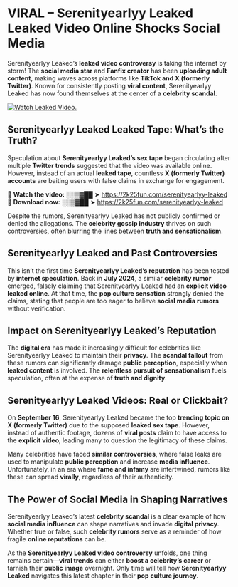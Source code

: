 # VIRAL – Serenityearlyy Leaked Leaked Video Online Shocks Social Media 

Serenityearlyy Leaked’s **leaked video controversy** is taking the internet by storm! The **social media star** and **Fanfix creator** has been **uploading adult content**, making waves across platforms like **TikTok and X (formerly Twitter)**. Known for consistently posting **viral content**, Serenityearlyy Leaked has now found themselves at the center of a **celebrity scandal**.  

[![Watch Leaked Video.](https://miro.medium.com/v2/resize:fit:828/format:webp/1*cilzJN44JGOrTw9NJCrNHA.gif "Watch Leaked Video")](https://2k25fun.com/serenityearlyy-leaked)

## **Serenityearlyy Leaked Leaked Tape: What’s the Truth?**  
Speculation about **Serenityearlyy Leaked’s sex tape** began circulating after multiple **Twitter trends** suggested that the video was available online. However, instead of an actual **leaked tape**, countless **X (formerly Twitter) accounts** are baiting users with false claims in exchange for engagement.  

🔹 **Watch the video:** ░░▒▓██ ➤ https://2k25fun.com/serenityearlyy-leaked  
🔹 **Download now:** ░░▒▓██ ➤ https://2k25fun.com/serenityearlyy-leaked  

Despite the rumors, Serenityearlyy Leaked has not publicly confirmed or denied the allegations. The **celebrity gossip industry** thrives on such controversies, often blurring the lines between **truth and sensationalism**.  

## **Serenityearlyy Leaked and Past Controversies**  
This isn’t the first time **Serenityearlyy Leaked’s reputation** has been tested by **internet speculation**. Back in **July 2024**, a similar **celebrity rumor** emerged, falsely claiming that Serenityearlyy Leaked had an **explicit video leaked online**. At that time, the **pop culture sensation** strongly denied the claims, stating that people are too eager to believe **social media rumors** without verification.  

## **Impact on Serenityearlyy Leaked’s Reputation**  
The **digital era** has made it increasingly difficult for celebrities like Serenityearlyy Leaked to maintain their **privacy**. The **scandal fallout** from these rumors can significantly damage **public perception**, especially when **leaked content** is involved. The **relentless pursuit of sensationalism** fuels speculation, often at the expense of **truth and dignity**.  

## **Serenityearlyy Leaked Videos: Real or Clickbait?**  
On **September 16**, Serenityearlyy Leaked became the top **trending topic on X (formerly Twitter)** due to the supposed **leaked sex tape**. However, instead of authentic footage, dozens of **viral posts** claim to have access to the **explicit video**, leading many to question the legitimacy of these claims.  

Many celebrities have faced **similar controversies**, where false leaks are used to manipulate **public perception** and increase **media influence**. Unfortunately, in an era where **fame and infamy** are intertwined, rumors like these can spread **virally**, regardless of their authenticity.  

## **The Power of Social Media in Shaping Narratives**  
Serenityearlyy Leaked’s latest **celebrity scandal** is a clear example of how **social media influence** can shape narratives and invade **digital privacy**. Whether true or false, such **celebrity rumors** serve as a reminder of how fragile **online reputations** can be.  

As the **Serenityearlyy Leaked video controversy** unfolds, one thing remains certain—**viral trends** can either **boost a celebrity’s career** or tarnish their **public image** overnight. Only time will tell how **Serenityearlyy Leaked** navigates this latest chapter in their **pop culture journey**. 